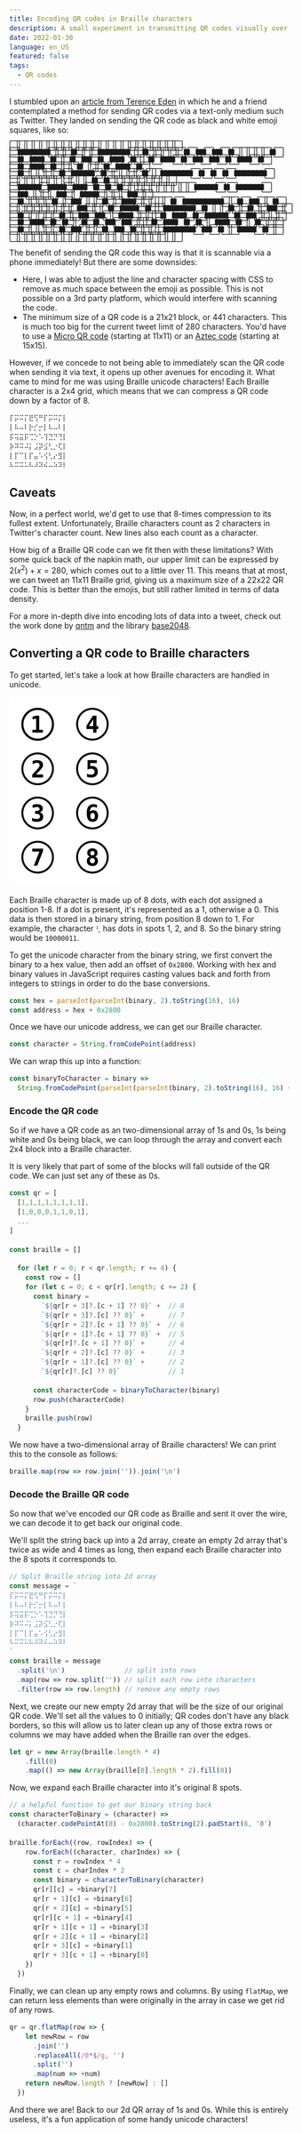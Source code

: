 ```yaml
---
title: Encoding QR codes in Braille characters
description: A small experiment in transmitting QR codes visually over a text-only medium using Braille characters.
date: 2022-01-30
language: en_US
featured: false
tags:
  - QR codes
---
```


I stumbled upon an [article from Terence Eden](https://shkspr.mobi/blog/2020/12/a-qr-code-built-from-emoji/) in which he and a friend contemplated a method for sending QR codes via a text-only medium such as Twitter. They landed on sending the QR code as black and white emoji squares, like so:

<div style="line-height:0.9em;letter-spacing:-6px;">
⬜️⬜️⬜️⬜️⬜️⬜️⬜️⬜️⬜️⬜️⬜️⬜️⬜️⬜️⬜️⬜️⬜️⬜️⬜️⬜️⬜️⬜️⬜️
⬜️⬛️⬛️⬛️⬛️⬛️⬛️⬛️⬜️⬜️⬜️⬛️⬜️⬜️⬜️⬛️⬛️⬛️⬛️⬛️⬛️⬛️⬜️
⬜️⬛️⬜️⬜️⬜️⬜️⬜️⬛️⬜️⬛️⬛️⬜️⬛️⬛️⬜️⬛️⬜️⬜️⬜️⬜️⬜️⬛️⬜️
⬜️⬛️⬜️⬛️⬛️⬛️⬜️⬛️⬜️⬜️⬛️⬜️⬛️⬛️⬜️⬛️⬜️⬛️⬛️⬛️⬜️⬛️⬜️
⬜️⬛️⬜️⬛️⬛️⬛️⬜️⬛️⬜️⬛️⬛️⬜️⬛️⬛️⬜️⬛️⬜️⬛️⬛️⬛️⬜️⬛️⬜️
⬜️⬛️⬜️⬛️⬛️⬛️⬜️⬛️⬜️⬜️⬜️⬛️⬜️⬜️⬜️⬛️⬜️⬛️⬛️⬛️⬜️⬛️⬜️
⬜️⬛️⬜️⬜️⬜️⬜️⬜️⬛️⬜️⬛️⬛️⬛️⬛️⬛️⬜️⬛️⬜️⬜️⬜️⬜️⬜️⬛️⬜️
⬜️⬛️⬛️⬛️⬛️⬛️⬛️⬛️⬜️⬛️⬜️⬛️⬜️⬛️⬜️⬛️⬛️⬛️⬛️⬛️⬛️⬛️⬜️
⬜️⬜️⬜️⬜️⬜️⬜️⬜️⬜️⬜️⬜️⬜️⬛️⬜️⬛️⬜️⬜️⬜️⬜️⬜️⬜️⬜️⬜️⬜️
⬜️⬛️⬛️⬛️⬛️⬛️⬜️⬛️⬛️⬛️⬛️⬜️⬛️⬛️⬛️⬜️⬛️⬜️⬛️⬜️⬛️⬜️⬜️
⬜️⬜️⬜️⬜️⬜️⬜️⬜️⬜️⬛️⬛️⬛️⬛️⬛️⬜️⬛️⬜️⬛️⬛️⬛️⬛️⬛️⬛️⬜️
⬜️⬛️⬛️⬜️⬜️⬜️⬜️⬛️⬛️⬜️⬜️⬛️⬛️⬛️⬛️⬜️⬜️⬜️⬜️⬛️⬛️⬜️⬜️
⬜️⬛️⬜️⬜️⬜️⬜️⬛️⬜️⬜️⬛️⬛️⬜️⬜️⬜️⬛️⬜️⬜️⬛️⬛️⬛️⬜️⬜️⬜️
⬜️⬜️⬛️⬜️⬛️⬛️⬛️⬛️⬛️⬛️⬛️⬛️⬛️⬜️⬜️⬛️⬜️⬛️⬛️⬜️⬜️⬛️⬜️
⬜️⬜️⬜️⬜️⬜️⬜️⬜️⬜️⬜️⬛️⬛️⬜️⬜️⬜️⬛️⬜️⬛️⬛️⬛️⬛️⬜️⬛️⬜️
⬜️⬛️⬛️⬛️⬛️⬛️⬛️⬛️⬜️⬛️⬜️⬜️⬜️⬛️⬜️⬜️⬛️⬜️⬜️⬛️⬛️⬜️⬜️
⬜️⬛️⬜️⬜️⬜️⬜️⬜️⬛️⬜️⬜️⬛️⬛️⬜️⬛️⬛️⬜️⬜️⬛️⬛️⬛️⬜️⬜️⬜️
⬜️⬛️⬜️⬛️⬛️⬛️⬜️⬛️⬜️⬛️⬛️⬛️⬛️⬛️⬜️⬛️⬜️⬛️⬛️⬜️⬜️⬜️⬜️
⬜️⬛️⬜️⬛️⬛️⬛️⬜️⬛️⬜️⬛️⬜️⬜️⬛️⬜️⬛️⬜️⬛️⬛️⬜️⬛️⬛️⬜️⬜️
⬜️⬛️⬜️⬛️⬛️⬛️⬜️⬛️⬜️⬛️⬜️⬜️⬛️⬛️⬛️⬜️⬛️⬜️⬜️⬛️⬜️⬜️⬜️
⬜️⬛️⬜️⬜️⬜️⬜️⬜️⬛️⬜️⬛️⬛️⬜️⬜️⬜️⬛️⬜️⬛️⬛️⬜️⬛️⬜️⬜️⬜️
⬜️⬛️⬛️⬛️⬛️⬛️⬛️⬛️⬜️⬛️⬛️⬜️⬛️⬜️⬜️⬛️⬛️⬛️⬛️⬜️⬛️⬜️⬜️
⬜️⬜️⬜️⬜️⬜️⬜️⬜️⬜️⬜️⬜️⬜️⬜️⬜️⬜️⬜️⬜️⬜️⬜️⬜️⬜️⬜️⬜️⬜️
</div>

The benefit of sending the QR code this way is that it is scannable via a phone immediately! But there are some downsides:
- Here, I was able to adjust the line and character spacing with CSS to remove as much space between the emoji as possible. This is not possible on a 3rd party platform, which would interfere with scanning the code.
- The minimum size of a QR code is a 21x21 block, or 441 characters. This is much too big for the current tweet limit of 280 characters. You'd have to use a [Micro QR code](https://barcodeguide.seagullscientific.com/Content/Symbologies/Micro_QR_Code.htm) (starting at 11x11) or an [Aztec code](https://barcodeguide.seagullscientific.com/Content/Symbologies/Aztec_Code.htm) (starting at 15x15).

However, if we concede to not being able to immediately scan the QR code when sending it via text, it opens up other avenues for encoding it. What came to mind for me was using Braille unicode characters! Each Braille character is a 2x4 grid, which means that we can compress a QR code down by a factor of 8.

```bash
⡏⡭⠭⡍⣟⢫⠛⡏⡭⠭⡍⡇
⡇⠧⠤⠇⡗⡊⡒⡇⠧⠤⠇⡇
⡯⢭⣭⡯⢉⡑⠡⢹⣙⡙⢙⡇
⡷⠽⠭⠬⡅⣨⡽⣪⢃⡐⢏⡇
⡇⡏⠉⡇⡏⣤⠡⢪⢃⡔⣻⡇
⠧⠭⠭⠥⠧⠼⠽⠮⠤⠵⠽⠇
```

## Caveats
Now, in a perfect world, we'd get to use that 8-times compression to its fullest extent. Unfortunately, Braille characters count as 2 characters in Twitter's character count. New lines also each count as a character.

How big of a Braille QR code can we fit then with these limitations? With some quick back of the napkin math, our upper limit can be expressed by $2(x^2) + x = 280$, which  comes out to a little over 11. This means that at most, we can tweet an 11x11 Braille grid, giving us a maximum size of a 22x22 QR code. This is better than the emojis, but still rather limited in terms of data density.

For a more in-depth dive into encoding lots of data into a tweet, check out the work done by [qntm](https://qntm.org/twitcodings) and the library [base2048](https://github.com/qntm/base2048).

## Converting a QR code to Braille characters
To get started, let's take a look at how Braille characters are handled in unicode.

![The Braille character layout](braille.png)

Each Braille character is made up of 8 dots, with each dot assigned a position 1-8. If a dot is present, it's represented as a 1, otherwise a 0. This data is then stored in a binary string, from position 8 down to 1. For example, the character `⢃` has dots in spots 1, 2, and 8. So the binary string would be `10000011`.

To get the unicode character from the binary string, we first convert the binary to a hex value, then add an offset of `0x2800`. Working with hex and binary values in JavaScript requires casting values back and forth from integers to strings in order to do the base conversions.

```js
const hex = parseInt(parseInt(binary, 2).toString(16), 16)
const address = hex + 0x2800
```

Once we have our unicode address, we can get our Braille character.

```js
const character = String.fromCodePoint(address)
```

We can wrap this up into a function:

```js
const binaryToCharacter = binary =>
  String.fromCodePoint(parseInt(parseInt(binary, 2).toString(16), 16) + 0x2800)
```

### Encode the QR code
So if we have a QR code as an two-dimensional array of 1s and 0s, 1s being white and 0s being black, we can loop through the array and convert each 2x4 block into a Braille character.

It is very likely that part of some of the blocks will fall outside of the QR code. We can just set any of these as 0s.

```js
const qr = [
  [1,1,1,1,1,1,1,1],
  [1,0,0,0,1,1,0,1],
  ...
]

const braille = []

  for (let r = 0; r < qr.length; r += 4) {
    const row = []
    for (let c = 0; c < qr[r].length; c += 2) {
      const binary =
        `${qr[r + 3]?.[c + 1] ?? 0}` +  // 8
        `${qr[r + 3]?.[c] ?? 0}` +      // 7
        `${qr[r + 2]?.[c + 1] ?? 0}` +  // 6
        `${qr[r + 1]?.[c + 1] ?? 0}` +  // 5
        `${qr[r]?.[c + 1] ?? 0}` +      // 4
        `${qr[r + 2]?.[c] ?? 0}` +      // 3
        `${qr[r + 1]?.[c] ?? 0}` +      // 2
        `${qr[r]?.[c] ?? 0}`            // 1

      const characterCode = binaryToCharacter(binary)
      row.push(characterCode)
    }
    braille.push(row)
  }
```

We now have a two-dimensional array of Braille characters! We can print this to the console as follows:

```js
braille.map(row => row.join('')).join('\n')
```

### Decode the Braille QR code
So now that we've encoded our QR code as Braille and sent it over the wire, we can decode it to get back our original code.

We'll split the string back up into a 2d array, create an empty 2d array that's twice as wide and 4 times as long, then expand each Braille character into the 8 spots it corresponds to.

```js
// Split Braille string into 2d array
const message = `
⡏⡭⠭⡍⣟⢫⠛⡏⡭⠭⡍⡇
⡇⠧⠤⠇⡗⡊⡒⡇⠧⠤⠇⡇
⡯⢭⣭⡯⢉⡑⠡⢹⣙⡙⢙⡇
⡷⠽⠭⠬⡅⣨⡽⣪⢃⡐⢏⡇
⡇⡏⠉⡇⡏⣤⠡⢪⢃⡔⣻⡇
⠧⠭⠭⠥⠧⠼⠽⠮⠤⠵⠽⠇
`
const braille = message
  .split('\n')               // split into rows
  .map(row => row.split('')) // split each row into characters
  .filter(row => row.length) // remove any empty rows
```

Next, we create our new empty 2d array that will be the size of our original QR code. We'll set all the values to 0 initially; QR codes don't have any black borders, so this will allow us to later clean up any of those extra rows or columns we may have added when the Braille ran over the edges.

```js
let qr = new Array(braille.length * 4)
    .fill(0)
    .map(() => new Array(braille[0].length * 2).fill(0))
```

Now, we expand each Braille character into it's original 8 spots.

```js
// a helpful function to get our binary string back
const characterToBinary = (character) =>
  (character.codePointAt(0) - 0x2800).toString(2).padStart(8, '0')

braille.forEach((row, rowIndex) => {
    row.forEach((character, charIndex) => {
      const r = rowIndex * 4
      const c = charIndex * 2
      const binary = characterToBinary(character)
      qr[r][c] = +binary[7]
      qr[r + 1][c] = +binary[6]
      qr[r + 2][c] = +binary[5]
      qr[r][c + 1] = +binary[4]
      qr[r + 1][c + 1] = +binary[3]
      qr[r + 2][c + 1] = +binary[2]
      qr[r + 3][c] = +binary[1]
      qr[r + 3][c + 1] = +binary[0]
    })
  })
```

Finally, we can clean up any empty rows and columns. By using `flatMap`, we can return less elements than were originally in the array in case we get rid of any rows.

```js
qr = qr.flatMap(row => {
    let newRow = row
      .join('')
      .replaceAll(/0*$/g, '')
      .split('')
      .map(num => +num)
    return newRow.length ? [newRow] : []
  })
```

And there we are! Back to our 2d QR array of 1s and 0s. While this is entirely useless, it's a fun application of some handy unicode characters!
